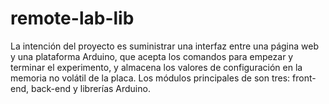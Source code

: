 # remote-lab-lib

La intención del proyecto es suministrar una interfaz entre una página web y una plataforma
Arduino, que acepta los comandos para empezar y terminar el experimento, y almacena los
valores de configuración en la memoria no volátil de la placa.
Los módulos principales de son tres: front-end, back-end y librerías Arduino.

<!--
[Instalacion](doc/RLL-instalacion-v0.00.pdf)

[Arquitectura](doc/RLL-arquitectura-v1.00.pdf)

[Intencion del proyecto](https://youtu.be/-bFDZmKrt8A)

[Demo de integracion de experimento](https://www.youtube.com/watch?v=U23sJfh_hjU)
---!>
